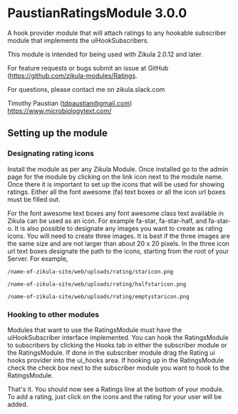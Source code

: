 # PaustianRatingsModule 3.0.0

A  hook provider module that will attach ratings to any hookable subscriber module that implements the uiHookSubscribers. 

This module is intended for being used with Zikula 2.0.12 and later.

For feature requests or bugs submit an issue at GitHub (https://github.com/zikula-modules/Ratings.

For questions, please contact me on zikula.slack.com

Timothy Paustian (tdpaustian@gmail.com)
<https://www.microbiologytext.com/>

## Setting up the module
### Designating rating icons
Install the module as per any Zikula Module. Once installed go to the admin page for the module by clicking on the link 
icon next to the module name. Once there it is important to set up the icons that will be used for showing ratings. Either
all the font awesome (fa) text boxes or all the icon url boxes must be filled out. 

For the font awesome text boxes any font awesome class text available in Zikula can be used as an icon. For example fa-star, 
fa-star-half, and fa-star-o. It is also possible to designate any images you want to create as rating icons. You will need
to create three images. It is best if the three images are the same size and are not larger than about 20 x 20 pixels. In the 
three icon url text boxes designate the path to the icons, starting from the root of your Server. For example, 

`/name-of-zikula-site/web/uploads/rating/staricon.png`

`/name-of-zikula-site/web/uploads/rating/halfstaricon.png`

`/name-of-zikula-site/web/uploads/rating/emptystaricon.png`

### Hooking to other modules
Modules that want to use the RatingsModule must have the uiHookSubscriber interface implemented. You can hook the RatingsModule
to subscribers by clicking the Hooks tab in either the subscriber module or the RatingsModule. If done in the subscriber module
drag the Rating ui hooks provider into the ui_hooks area. If hooking up in the RatingsModule check the check box next to 
the subscriber module you want to hook to the RatingsModule.

That's it. You should now see a Ratings line at the bottom of your module. To add a rating, just click on the icons and
the rating for your user will be added.

